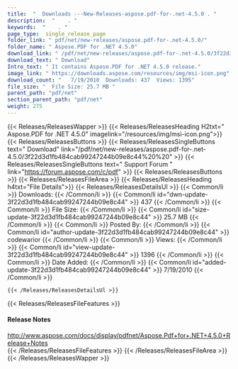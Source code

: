 ```yaml
---
title:  "  Downloads ---New-Releases-aspose.pdf-for-.net-4.5.0 . " 
description:  "    . " 
keywords:  "    . " 
page_type:  single_release_page
folder_link: " pdf/net/new-releases/aspose.pdf-for-.net-4.5.0/"
folder_name: " Aspose.PDF for .NET 4.5.0"
download_link: " /pdf/net/new-releases/aspose.pdf-for-.net-4.5.0/3f22d3d1fb484cab99247244b09e8c44"
download_text: " Download"
Intro_text: " It contains Aspose.PDF for .NET 4.5.0 release."
image_link: " https://downloads.aspose.com/resources/img/msi-icon.png"
download_count: "   7/19/2010  Downloads: 437  Views: 1395"
file_size: "  File Size: 25.7 MB "
parent_path: "pdf/net"
section_parent_path: "pdf/net"
weight: 275 
---
```


{{< Releases/ReleasesWapper >}}
  {{< Releases/ReleasesHeading H2txt=" Aspose.PDF for .NET 4.5.0" imagelink="/resources/img/msi-icon.png">}}
  {{< Releases/ReleasesButtons >}}
    {{< Releases/ReleasesSingleButtons text=" Download" link="/pdf/net/new-releases/aspose.pdf-for-.net-4.5.0/3f22d3d1fb484cab99247244b09e8c44%20%20" >}}
    {{< Releases/ReleasesSingleButtons text=" Support Forum " link="https://forum.aspose.com/c/pdf" >}}
  {{< Releases/ReleasesButtons >}}
  {{< Releases/ReleasesFileArea >}}
    {{< Releases/ReleasesHeading h4txt="File Details">}}
    {{< Releases/ReleasesDetailsUl >}}
            {{< Common/li  >}} Downloads: {{< /Common/li >}} 
      {{< Common/li id="dwn-update-3f22d3d1fb484cab99247244b09e8c44" >}} 437 {{< /Common/li >}} 
      {{< Common/li  >}} File Size: {{< /Common/li >}} 
      {{< Common/li id="size-update-3f22d3d1fb484cab99247244b09e8c44" >}} 25.7 MB {{< /Common/li >}} 
      {{< Common/li  >}} Posted By: {{< /Common/li >}} 
      {{< Common/li id="author-update-3f22d3d1fb484cab99247244b09e8c44" >}} codewarior {{< /Common/li >}} 
      {{< Common/li  >}} Views: {{< /Common/li >}} 
      {{< Common/li id="view-update-3f22d3d1fb484cab99247244b09e8c44" >}} 1396 {{< /Common/li >}} 
      {{< Common/li  >}} Date Added: {{< /Common/li >}} 
      {{< Common/li id="added-update-3f22d3d1fb484cab99247244b09e8c44" >}} 7/19/2010 {{< /Common/li >}} 

    {{< /Releases/ReleasesDetailsUl >}}

  {{< Releases/ReleasesFileFeatures >}}
      <h4>Release Notes</h4><div><a href="http://www.aspose.com/docs/display/pdfnet/Aspose.Pdf+for+.NET+4.5.0+Release+Notes">http://www.aspose.com/docs/display/pdfnet/Aspose.Pdf+for+.NET+4.5.0+Release+Notes</a></div>
  {{< /Releases/ReleasesFileFeatures >}}
 {{< /Releases/ReleasesFileArea >}}
{{< /Releases/ReleasesWapper >}}


